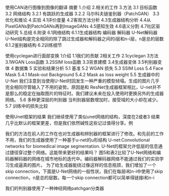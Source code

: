 使用CAN进行图像到图像的翻译
摘要
1.介绍
2.相关的工作
3.方法
3.1 目标函数
3.2 网络结构
3.2.1 有跳跃的生成器
3.2.2 马尔科夫链鉴别器（PatchGAN）
3.3 优化和推论
4.实验
4.1评价度量
4.2客观方法分析
4.3生成器结构分析
4.4从PixelGANs到PatchGANs再到ImageGANs
4.5感知生效 
4.6语义分割
4.7社区驱动研究
5.总结
6.附录
6.1网络结构
6.1.1生成器结构
编码器
解码器
U-Net解码器
U-Net结构是完全相同的除了跳过生成器和解码器之间的i层和n-i层，n是总的层数
6.1.2鉴别器结构
6.2训练细节


使用cyclegan进行面部变换
1介绍
1.1我们的贡献
2相关工作
2.1cyclegan
3方法
3.1WGAN Loss函数
3.2SSIM loss函数
3.3背景建模
3.4生成器变体
3.5判别器变体
4 数据集
5 实验和结果分析
5.1 基准
5.2 WGAN 损失
5.3 SSIM Loss
5.4 Face Mask
5.4.1 Mask-out Background
5.4.2 Mask as loss weight
5.5 生成器中的U-Net
我们注意到当使用U-Net时回发生一种严重的模型倾塌。生成的图片几乎完全相同尽管输入了不用的姿势。原因是和
ResNet生成器框架相比，U-net并不是那么的稳定在抽取图片的特征时。我们建议未来在投入使用时更换另外的生成器网络。
5.6 多种更深层的判别器
当判别器层数增加时，接受域的大小却在减少。
5.7 训练中的损失比较

使用Unet框架的结果
我们继续使用了类似unet网络的结构，深度在2或者3
结果几乎比默认的框架更差，但是我们依然碱性这些记过值得分享。例


我们的方法在前人的工作在也对生成器和辨别器的框架进行了修改。和先前的工作不用，我们的生成器使用了一种基于u-net的u形结构
U-net:Convolutional networks for biomedical image segmentation.
U-Net的框架允许低层的信息通过捷径穿过整个网络。这能带来更好的结果吗？
图5和表2比较了U-Net网络和编码器解码器的网络在城市地标的迭代中。编码器解码器网络不能通过我们的实验学习生成逼真的图片。
为了给生成器能绕过像这样的信息瓶颈，我们增加了一个skip connection，下面是U-Net网络的一般性状。我们在每层i和n-i中使用了skip connection，n是总的层数。每一个skip connection都可以简单得链接i和n-i

我们的判别器使用了一种神经网络patchgan分类器
